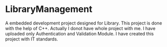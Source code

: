 # LibraryManagement
A embedded development project designed for Library.
This project is done with the help of C++.
Actually I donot have whole project with me.
I have uploaded only Authentication and Validation Module.
I have created this project with IT standards.
